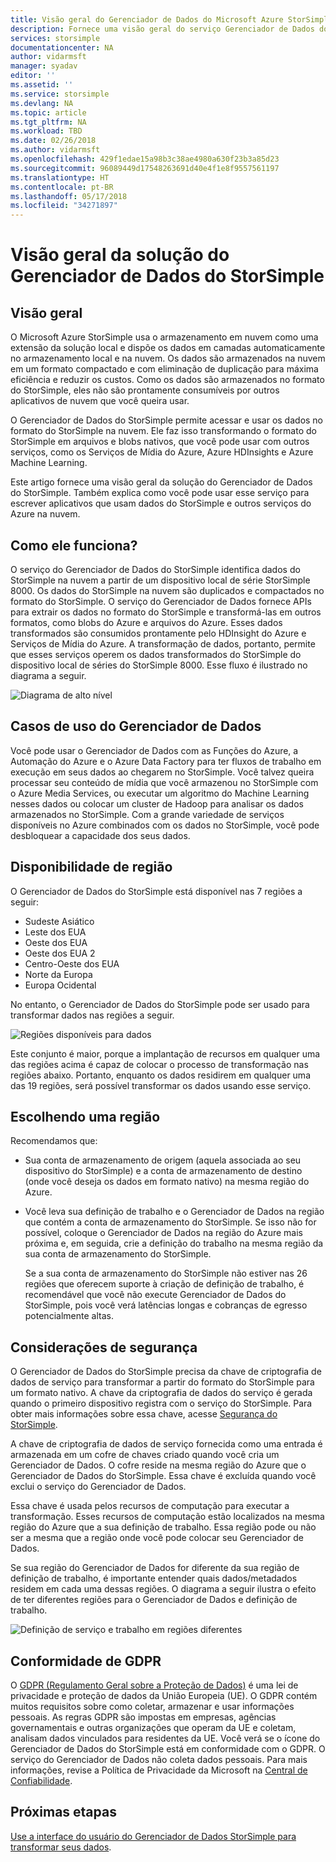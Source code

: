 ```yaml
---
title: Visão geral do Gerenciador de Dados do Microsoft Azure StorSimple | Microsoft Docs
description: Fornece uma visão geral do serviço Gerenciador de Dados do StorSimple
services: storsimple
documentationcenter: NA
author: vidarmsft
manager: syadav
editor: ''
ms.assetid: ''
ms.service: storsimple
ms.devlang: NA
ms.topic: article
ms.tgt_pltfrm: NA
ms.workload: TBD
ms.date: 02/26/2018
ms.author: vidarmsft
ms.openlocfilehash: 429f1edae15a98b3c38ae4980a630f23b3a85d23
ms.sourcegitcommit: 96089449d17548263691d40e4f1e8f9557561197
ms.translationtype: HT
ms.contentlocale: pt-BR
ms.lasthandoff: 05/17/2018
ms.locfileid: "34271897"
---
```

# <a name="storsimple-data-manager-solution-overview"></a>Visão geral da solução do Gerenciador de Dados do StorSimple

## <a name="overview"></a>Visão geral

O Microsoft Azure StorSimple usa o armazenamento em nuvem como uma extensão da solução local e dispõe os dados em camadas automaticamente no armazenamento local e na nuvem. Os dados são armazenados na nuvem em um formato compactado e com eliminação de duplicação para máxima eficiência e reduzir os custos. Como os dados são armazenados no formato do StorSimple, eles não são prontamente consumíveis por outros aplicativos de nuvem que você queira usar.

O Gerenciador de Dados do StorSimple permite acessar e usar os dados no formato do StorSimple na nuvem. Ele faz isso transformando o formato do StorSimple em arquivos e blobs nativos, que você pode usar com outros serviços, como os Serviços de Mídia do Azure, Azure HDInsights e Azure Machine Learning.

Este artigo fornece uma visão geral da solução do Gerenciador de Dados do StorSimple. Também explica como você pode usar esse serviço para escrever aplicativos que usam dados do StorSimple e outros serviços do Azure na nuvem.

## <a name="how-it-works"></a>Como ele funciona?

O serviço do Gerenciador de Dados do StorSimple identifica dados do StorSimple na nuvem a partir de um dispositivo local de série StorSimple 8000. Os dados do StorSimple na nuvem são duplicados e compactados no formato do StorSimple. O serviço do Gerenciador de Dados fornece APIs para extrair os dados no formato do StorSimple e transformá-las em outros formatos, como blobs do Azure e arquivos do Azure. Esses dados transformados são consumidos prontamente pelo HDInsight do Azure e Serviços de Mídia do Azure. A transformação de dados, portanto, permite que esses serviços operem os dados transformados do StorSimple do dispositivo local de séries do StorSimple 8000. Esse fluxo é ilustrado no diagrama a seguir.

![Diagrama de alto nível](./media/storsimple-data-manager-overview/storsimple-data-manager-overview2.png)


## <a name="data-manager-use-cases"></a>Casos de uso do Gerenciador de Dados

Você pode usar o Gerenciador de Dados com as Funções do Azure, a Automação do Azure e o Azure Data Factory para ter fluxos de trabalho em execução em seus dados ao chegarem no StorSimple. Você talvez queira processar seu conteúdo de mídia que você armazenou no StorSimple com o Azure Media Services, ou executar um algoritmo do Machine Learning nesses dados ou colocar um cluster de Hadoop para analisar os dados armazenados no StorSimple. Com a grande variedade de serviços disponíveis no Azure combinados com os dados no StorSimple, você pode desbloquear a capacidade dos seus dados.


## <a name="region-availability"></a>Disponibilidade de região

O Gerenciador de Dados do StorSimple está disponível nas 7 regiões a seguir:

 - Sudeste Asiático
 - Leste dos EUA
 - Oeste dos EUA
 - Oeste dos EUA 2
 - Centro-Oeste dos EUA
 - Norte da Europa
 - Europa Ocidental

No entanto, o Gerenciador de Dados do StorSimple pode ser usado para transformar dados nas regiões a seguir. 

![Regiões disponíveis para dados](./media/storsimple-data-manager-overview/data-manager-job-definition-different-regions-m.png)

Este conjunto é maior, porque a implantação de recursos em qualquer uma das regiões acima é capaz de colocar o processo de transformação nas regiões abaixo. Portanto, enquanto os dados residirem em qualquer uma das 19 regiões, será possível transformar os dados usando esse serviço.


## <a name="choosing-a-region"></a>Escolhendo uma região

Recomendamos que:
 - Sua conta de armazenamento de origem (aquela associada ao seu dispositivo do StorSimple) e a conta de armazenamento de destino (onde você deseja os dados em formato nativo) na mesma região do Azure.
 - Você leva sua definição de trabalho e o Gerenciador de Dados na região que contém a conta de armazenamento do StorSimple. Se isso não for possível, coloque o Gerenciador de Dados na região do Azure mais próxima e, em seguida, crie a definição do trabalho na mesma região da sua conta de armazenamento do StorSimple. 

    Se a sua conta de armazenamento do StorSimple não estiver nas 26 regiões que oferecem suporte à criação de definição de trabalho, é recomendável que você não execute Gerenciador de Dados do StorSimple, pois você verá latências longas e cobranças de egresso potencialmente altas.

## <a name="security-considerations"></a>Considerações de segurança

O Gerenciador de Dados do StorSimple precisa da chave de criptografia de dados de serviço para transformar a partir do formato do StorSimple para um formato nativo. A chave da criptografia de dados do serviço é gerada quando o primeiro dispositivo registra com o serviço do StorSimple. Para obter mais informações sobre essa chave, acesse [Segurança do StorSimple](storsimple-8000-security.md).

A chave de criptografia de dados de serviço fornecida como uma entrada é armazenada em um cofre de chaves criado quando você cria um Gerenciador de Dados. O cofre reside na mesma região do Azure que o Gerenciador de Dados do StorSimple. Essa chave é excluída quando você exclui o serviço do Gerenciador de Dados.

Essa chave é usada pelos recursos de computação para executar a transformação. Esses recursos de computação estão localizados na mesma região do Azure que a sua definição de trabalho. Essa região pode ou não ser a mesma que a região onde você pode colocar seu Gerenciador de Dados.

Se sua região do Gerenciador de Dados for diferente da sua região de definição de trabalho, é importante entender quais dados/metadados residem em cada uma dessas regiões. O diagrama a seguir ilustra o efeito de ter diferentes regiões para o Gerenciador de Dados e definição de trabalho.

![Definição de serviço e trabalho em regiões diferentes](./media/storsimple-data-manager-overview/data-manager-job-different-regions.png)

## <a name="gdpr-compliance"></a>Conformidade de GDPR

O [GDPR (Regulamento Geral sobre a Proteção de Dados)](http://ec.europa.eu/justice/data-protection/reform/index_en.htm) é uma lei de privacidade e proteção de dados da União Europeia (UE). O GDPR contém muitos requisitos sobre como coletar, armazenar e usar informações pessoais. As regras GDPR são impostas em empresas, agências governamentais e outras organizações que operam da UE e coletam, analisam dados vinculados para residentes da UE. Você verá se o ícone do Gerenciador de Dados do StorSimple está em conformidade com o GDPR. O serviço do Gerenciador de Dados não coleta dados pessoais.
Para mais informações, revise a Política de Privacidade da Microsoft na [Central de Confiabilidade](https://www.microsoft.com/trustcenter).

## <a name="next-steps"></a>Próximas etapas

[Use a interface do usuário do Gerenciador de Dados StorSimple para transformar seus dados](storsimple-data-manager-ui.md).
